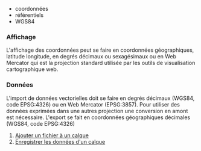 - coordonnées
- référentiels
- WGS84

### Affichage

L'affichage des coordonnées peut se faire en coordonnées géographiques, latitude longitude, en degrés décimaux ou sexagésimaux ou en Web Mercator qui est la projection standard utilisée par les outils de visualisation cartographique web.

### Données

L'import de données vectorielles doit se faire en degrés décimaux (WGS84, code EPSG:4326) ou en Web Mercator (EPSG:3857). Pour utiliser des données exprimées dans une autres projection une conversion en amont est nécessaire.
L'export se fait en coordonnées géographiques décimales (WGS84, code EPSG:4326)

1. [Ajouter un fichier à un calque](./Comment_ajouter_des_données_à_un_calque.md)
1. [Enregistrer les données d'un calque](./Comment_enregistrer_les_données_d'un_calque.md)
